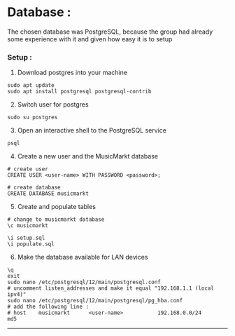 # Database : 
The chosen database was PostgreSQL, because the group had already some experience with it and given how easy it is to setup

### Setup :
1. Download postgres into your machine

```shell
sudo apt update
sudo apt install postgresql postgresql-contrib
```

2. Switch user for postgres

```shell
sudo su postgres
```

3.  Open an interactive shell to the PostgreSQL service
```shell
psql
```

4. Create a new user and the MusicMarkt database
```shell
# create user
CREATE USER <user-name> WITH PASSWORD <password>;

# create database
CREATE DATABASE musicmarkt
```

5. Create and populate tables 
```shell
# change to musicmarkt database
\c musicmarkt

\i setup.sql
\i populate.sql
```

6. Make the database available for LAN devices
```shell
\q
exit
sudo nano /etc/postgresql/12/main/postgresql.conf
# uncomment listen_addresses and make it equal "192.168.1.1 (local ipv4)"
sudo nano /etc/postgresql/12/main/postgresql/pg_hba.conf
# add the following line : 
# host    musicmarkt      <user-name>           192.168.0.0/24          md5
```

---
